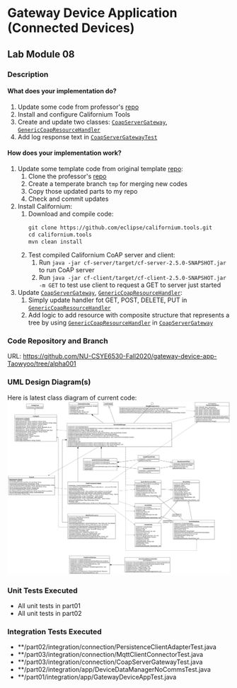 # Gateway Device Application (Connected Devices)

## Lab Module 08

<!-- Be sure to implement all the PIOT-GDA-* issues (requirements) listed at [PIOT-INF-08-001 - Chapter 08](https://github.com/orgs/programming-the-iot/projects/1#column-10488501). -->

### Description

<!-- NOTE: Include two full paragraphs describing your implementation approach by answering the questions listed below. -->

#### What does your implementation do? 

1. Update some code from professor's [repo](https://github.com/programming-the-iot/java-components)
2. Install and configure Californium Tools
3. Create and update two classes: [`CoapServerGateway`](../../src/main/java/programmingtheiot/gda/connection/CoapServerGateway.java), [`GenericCoapResourceHandler`](../../src/main/java/programmingtheiot/gda/connection/handlers/GenericCoapResourceHandler.java)
4. Add log response text in [`CoapServerGatewayTest`](../../src/test/java/programmingtheiot/part03/integration/connection/CoapServerGatewayTest.java)

#### How does your implementation work?

1. Update some template code from original template [repo](https://github.com/programming-the-iot/java-components):
   1. Clone the professor's [repo](https://github.com/programming-the-iot/java-components)
   2. Create a temperate branch `tmp` for merging new codes
   3. Copy those updated parts to my repo
   4. Check and commit updates
2. Install Californium:
   1. Download and compile code:
        ```shell
        git clone https://github.com/eclipse/californium.tools.git
        cd californium.tools
        mvn clean install
        ```
   2. Test compiled Californium CoAP server and client:
      1. Run `java -jar cf-server/target/cf-server-2.5.0-SNAPSHOT.jar` to run CoAP server
      2. Run `java -jar cf-client/target/cf-client-2.5.0-SNAPSHOT.jar -m GET` to test use client to request a GET to server just started
3. Update [`CoapServerGateway`](../../src/main/java/programmingtheiot/gda/connection/CoapServerGateway.java), [`GenericCoapResourceHandler`](../../src/main/java/programmingtheiot/gda/connection/handlers/GenericCoapResourceHandler.java):
   1. Simply update handler fot GET, POST, DELETE, PUT in [`GenericCoapResourceHandler`](../../src/main/java/programmingtheiot/gda/connection/handlers/GenericCoapResourceHandler.java)
   2. Add logic to add resource with composite structure that represents a tree by using [`GenericCoapResourceHandler`](../../src/main/java/programmingtheiot/gda/connection/handlers/GenericCoapResourceHandler.java) in [`CoapServerGateway`](../../src/main/java/programmingtheiot/gda/connection/CoapServerGateway.java)

### Code Repository and Branch

URL: https://github.com/NU-CSYE6530-Fall2020/gateway-device-app-Taowyoo/tree/alpha001

### UML Design Diagram(s)

Here is latest class diagram of current code:
![Class Diagram](./../../doc/uml/Lab08.svg)

### Unit Tests Executed

- All unit tests in part01
- All unit tests in part02

### Integration Tests Executed

- **/part02/integration/connection/PersistenceClientAdapterTest.java
- **/part03/integration/connection/MqttClientConnectorTest.java
- **/part03/integration/connection/CoapServerGatewayTest.java
- **/part02/integration/app/DeviceDataManagerNoCommsTest.java
- **/part01/integration/app/GatewayDeviceAppTest.java